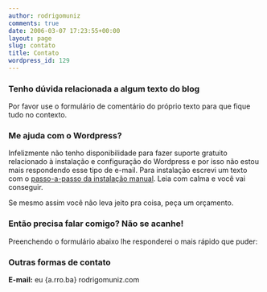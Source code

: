 ```yaml
---
author: rodrigomuniz
comments: true
date: 2006-03-07 17:23:55+00:00
layout: page
slug: contato
title: Contato
wordpress_id: 129
---
```


### Tenho dúvida relacionada a algum texto do blog


Por favor use o formulário de comentário do próprio texto para que fique tudo no contexto.



### Me ajuda com o Wordpress?


Infelizmente não tenho disponibilidade para fazer suporte gratuito relacionado à instalação e configuração do Wordpress e por isso não estou mais respondendo esse tipo de e-mail. Para instalação escrevi um texto com o [passo-a-passo da instalação manual](http://rodrigomuniz.com/blog/como-instalar-o-wordpress/). Leia com calma e você vai conseguir.

Se mesmo assim você não leva jeito pra coisa, peça um orçamento.



### Então precisa falar comigo? Não se acanhe!


Preenchendo o formulário abaixo lhe responderei o mais rápido que puder:





### Outras formas de contato


**E-mail:** eu {a.rro.ba} rodrigomuniz.com

